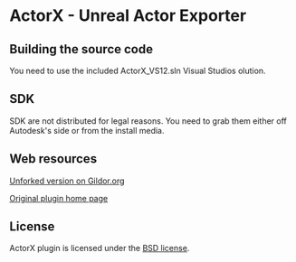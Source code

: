 ActorX - Unreal Actor Exporter
==============================

Building the source code
------------------------

You need to use the included ActorX_VS12.sln Visual Studios olution.


SDK
---

SDK are not distributed for legal reasons. You need to grab them either off Autodesk's side or from the install media.

Web resources
-------------

[Unforked version on Gildor.org](http://www.gildor.org/smf/index.php/topic,1221.0.html)

[Original plugin home page](http://udn.epicgames.com/Three/ActorX.html)

License
-------

ActorX plugin is licensed under the [BSD license](LICENSE.txt).

